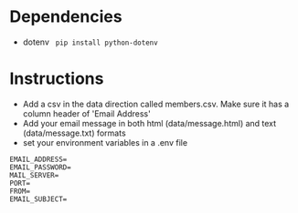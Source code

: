 # Dependencies
- dotenv
```  pip install python-dotenv ```

# Instructions
- Add a csv in the data direction called members.csv. Make sure it has a column header of 'Email Address'
- Add your email message in both html (data/message.html) and text (data/message.txt) formats
- set your environment variables in a .env file

```
EMAIL_ADDRESS=
EMAIL_PASSWORD=
MAIL_SERVER=
PORT=
FROM=
EMAIL_SUBJECT=
```